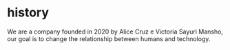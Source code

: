 # history
We are a company founded in 2020 by Alice Cruz e Victoria Sayuri Mansho, 
our goal is to change the relationship between humans and technology.
